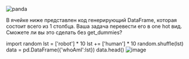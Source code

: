 
 ![panda](https://github.com/Aliana89/Home_Work_44/assets/140052202/dd6a39c3-1b97-4915-8a05-19a2f4b805e0)

 В ячейке ниже представлен код генерирующий DataFrame, которая состоит всего из 1 столбца.
Ваша задача перевести его в one hot вид. Сможете ли вы это сделать без get_dummies?

import random
lst = ['robot'] * 10
lst += ['human'] * 10
random.shuffle(lst)
data = pd.DataFrame({'whoAmI':lst})
data.head()
![image](https://github.com/Aliana89/Home_Work_44/assets/140052202/37590e5b-2201-41ff-a85e-cfac1e8256ba)


